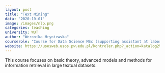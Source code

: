 ```yaml
---
layout: post
title: "Text Mining"
data: "2020-10-01"
image: /images/nlp.png
categories: teaching
university: WUT
author: "Weronika Hryniewska"
courserole: "Course for Data Science MSc (supporting assistant at laboratory and project)"
website: https://usosweb.usos.pw.edu.pl/kontroler.php?_action=katalog2%2Fprzedmioty%2FpokazPrzedmiot&kod=1120-DS000-MSP-0122&lang=en
---
```

This course focuses on basic theory, advanced models and methods for information retrieval in large textual datasets.
